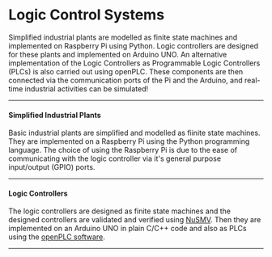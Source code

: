 # Logic Control Systems
Simplified industrial plants are modelled as finite state machines and implemented on Raspberry Pi using Python. Logic controllers are designed for these plants and implemented on Arduino UNO. An alternative implementation of the Logic Controllers as Programmable Logic Controllers (PLCs) is also carried out using openPLC. These components are then connected via the communication ports of the Pi and the Arduino, and real-time industrial activities can be simulated! 

------------------------------------------------------------------------------------
#### Simplified Industrial Plants
Basic industrial plants are simplified and modelled as fiinite state machines. They are implemented on a Raspberry Pi using the Python programming language. The choice of using the Raspberry Pi is due to the ease of communicating with the logic controller via it's general purpose input/output (GPIO) ports.

------------------------------------------------------------------------------------
#### Logic Controllers
The logic controllers are designed as finite state machines and the designed controllers are validated and verified using [NuSMV](http://nusmv.fbk.eu/). Then they are implemented on an Arduino UNO in plain C/C++ code and also as PLCs using the [openPLC software](https://www.openplcproject.com/).

------------------------------------------------------------------------------------

